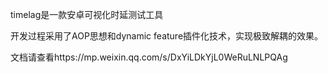 timelag是一款安卓可视化时延测试工具

开发过程采用了AOP思想和dynamic feature插件化技术，实现极致解耦的效果。

文档请查看https://mp.weixin.qq.com/s/DxYiLDkYjL0WeRuLNLPQAg
